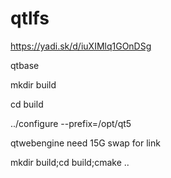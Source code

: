 # qtlfs

https://yadi.sk/d/iuXIMlq1GOnDSg

qtbase

mkdir build

cd build

../configure  --prefix=/opt/qt5





qtwebengine            need 15G swap for link

mkdir build;cd build;cmake ..
